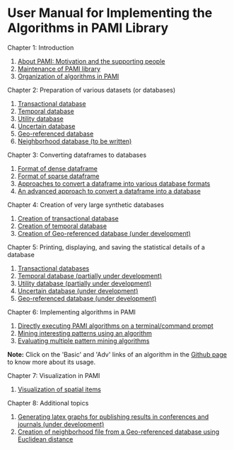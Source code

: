 # User Manual for Implementing the Algorithms in PAMI Library

 
Chapter 1: Introduction

   1. [About PAMI: Motivation and the supporting people](./aboutPAMI.html)
   2. [Maintenance of PAMI library](./installation.html)
   3. [Organization of algorithms in PAMI](./organization.html)

Chapter 2: Preparation of various datasets (or databases)
   1. [Transactional database](./transactionalDatabase.html)
   2. [Temporal database](./temporalDatabase.html)
   3. [Utility database](./utilityDatabase.html)
   4. [Uncertain database](./uncertainDatabases.md)
   5. [Geo-referenced database](./spatialDatabase.html)
   6. [Neighborhood database (to be written)](./neighborhoodDatabase.html)

Chapter 3: Converting dataframes to databases

   1. [Format of dense dataframe](./denseDataFrame.html) 
   2. [Format of sparse dataframe](./sparseDataFrame.html)
   3. [Approaches to convert a dataframe into various database formats](./denseDF2DB.html)
   4. [An advanced approach to convert a dataframe into a database](./DF2DBPlus.html)

Chapter 4: Creation of very large synthetic databases
  
   1. [Creation of transactional database](./createTransactionalDatabase.html)
   2. [Creation of temporal database](./createTemporalDatabase.html)
   3. [Creation of Geo-referenced database (under development)](./createSpatiotemporalDatabase.html) 

Chapter 5: Printing, displaying, and saving the statistical details of a database
 
   1. [Transactional databases](./transactionalDatabaseStats.html)      
   2. [Temporal database (partially under development)](./temporalDatabaseStats.html)
   3. [Utility database (partially under development)](./utilityDatabaseStats.html)   
   4. [Uncertain database (under development)](./uncertainDatabaseStats.html)
   5. [Geo-referenced database (under development)](./geoReferencedDatabase.html)

Chapter 6: Implementing algorithms in PAMI

   1. [Directly executing PAMI algorithms on a terminal/command prompt](./terminalExecute.html)
   2. [Mining interesting patterns using an algorithm](./utilization.html)
   3. [Evaluating multiple pattern mining algorithms](./evaluateMultipleAlgorithms.html)

   __Note:__ Click on the 'Basic' and 'Adv' links of an algorithm in the [Github page](https://github.com/udayRage/PAMI) to know more about its usage.

Chapter 7: Visualization in PAMI

   1. [Visualization of spatial items](visualizeSpatialItems.html)

Chapter 8: Additional topics

   1. [Generating latex graphs for publishing results in conferences and journals (under development)](./generateLatexGraphs.html)
   2. [Creation of neighborhood file from a Geo-referenced database using Euclidean distance](./neighborFileFromspatialDataframe.html)
   